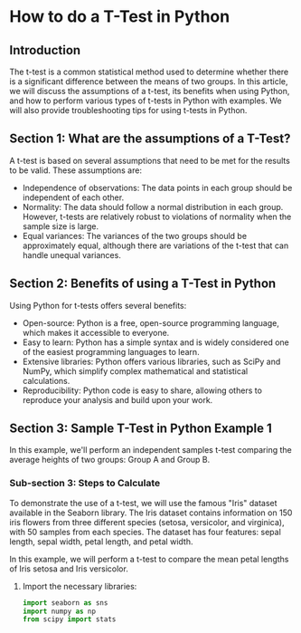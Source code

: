 # How to do a T-Test in Python

## Introduction
The t-test is a common statistical method used to determine whether there is a significant difference between the means of two groups. In this article, we will discuss the assumptions of a t-test, its benefits when using Python, and how to perform various types of t-tests in Python with examples. We will also provide troubleshooting tips for using t-tests in Python.

## Section 1: What are the assumptions of a T-Test?
A t-test is based on several assumptions that need to be met for the results to be valid. These assumptions are:
- Independence of observations: The data points in each group should be independent of each other.
- Normality: The data should follow a normal distribution in each group. However, t-tests are relatively robust to violations of normality when the sample size is large.
- Equal variances: The variances of the two groups should be approximately equal, although there are variations of the t-test that can handle unequal variances.

## Section 2: Benefits of using a T-Test in Python
Using Python for t-tests offers several benefits:
- Open-source: Python is a free, open-source programming language, which makes it accessible to everyone.
- Easy to learn: Python has a simple syntax and is widely considered one of the easiest programming languages to learn.
- Extensive libraries: Python offers various libraries, such as SciPy and NumPy, which simplify complex mathematical and statistical calculations.
- Reproducibility: Python code is easy to share, allowing others to reproduce your analysis and build upon your work.

## Section 3: Sample T-Test in Python Example 1
In this example, we'll perform an independent samples t-test comparing the average heights of two groups: Group A and Group B.

### Sub-section 3: Steps to Calculate
To demonstrate the use of a t-test, we will use the famous "Iris" dataset available in the Seaborn library. The Iris dataset contains information on 150 iris flowers from three different species (setosa, versicolor, and virginica), with 50 samples from each species. The dataset has four features: sepal length, sepal width, petal length, and petal width.

In this example, we will perform a t-test to compare the mean petal lengths of Iris setosa and Iris versicolor.

1. Import the necessary libraries:
   ```python
   import seaborn as sns
   import numpy as np
   from scipy import stats
